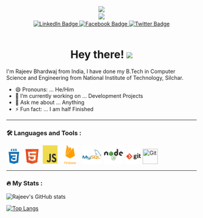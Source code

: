 <div id="header" align="center">
  <img src="https://media.giphy.com/media/M9gbBd9nbDrOTu1Mqx/giphy.gif" width="200"/>
</div>
<div id="header" align="center">
  <img src="https://media.giphy.com/media/Qo2dupDib32rkTY4hX/giphy.gif" width="200"/>
</div>

<div id="badges" align="center">
  <a href="https://www.linkedin.com/in/rajeev-bhardwaj-2b56311a0/">
    <img src="https://img.shields.io/badge/LinkedIn-blue?style=for-the-badge&logo=linkedin&logoColor=white" alt="LinkedIn Badge"/>
  </a>
  <a href="https://www.facebook.com/profile.php?id=100040434785124">
    <img src="https://img.shields.io/badge/Facebook-blue?style=for-the-badge&logo=facebook&logoColor=white" alt="Facebook Badge"/>
  </a>
  <a href="https://twitter.com/RAJEEVB09535117">
    <img src="https://img.shields.io/badge/Twitter-blue?style=for-the-badge&logo=twitter&logoColor=white" alt="Twitter Badge"/>
  </a>
</div>
<div align="center">
<img src="https://komarev.com/ghpvc/?username=Dives17&style=flat-square&color=blue" alt="" />
  </div>
  
  <h1 align="center">
  Hey there!
  <img src="https://media.giphy.com/media/hvRJCLFzcasrR4ia7z/giphy.gif" width="30px"/>
  </h1>

I'm Rajeev Bhardwaj from India, I have done my B.Tech in Computer Science and Engineering from National Institute of Technology, Silchar.



- 😄 Pronouns: ... He/Him
- 🔭 I’m currently working on ... Development Projects
- 💬 Ask me about ... Anything
- ⚡ Fun fact: ... I am half Finished
<!-- - 🌱 I’m currently learning ...
- 👯 I’m looking to collaborate on ...
- 🤔 I’m looking for help with ...

- 📫 How to reach me: ... -->

---

### :hammer_and_wrench: Languages and Tools :
<div>
<!--   <img src="https://github.com/devicons/devicon/blob/master/icons/java/java-original-wordmark.svg" title="Java" alt="Java" width="40" height="40"/>&nbsp;
  <img src="https://github.com/devicons/devicon/blob/master/icons/react/react-original-wordmark.svg" title="React" alt="React" width="40" height="40"/>&nbsp;
  <img src="https://github.com/devicons/devicon/blob/master/icons/spring/spring-original-wordmark.svg" title="Spring" alt="Spring" width="40" height="40"/>&nbsp;
  <img src="https://github.com/devicons/devicon/blob/master/icons/materialui/materialui-original.svg" title="Material UI" alt="Material UI" width="40" height="50"/>&nbsp;
  <img src="https://github.com/devicons/devicon/blob/master/icons/flutter/flutter-original.svg" title="Flutter" alt="Flutter" width="40" height="40"/>&nbsp;
  <img src="https://github.com/devicons/devicon/blob/master/icons/redux/redux-original.svg" title="Redux" alt="Redux " width="40" height="40"/>&nbsp; -->
  <img src="https://github.com/devicons/devicon/blob/master/icons/css3/css3-plain-wordmark.svg"  title="CSS3" alt="CSS" width="40" height="40"/>&nbsp;
  <img src="https://github.com/devicons/devicon/blob/master/icons/html5/html5-original.svg" title="HTML5" alt="HTML" width="40" height="40"/>&nbsp;
  <img src="https://github.com/devicons/devicon/blob/master/icons/javascript/javascript-original.svg" title="JavaScript" alt="JavaScript" width="40" height="50"/>&nbsp;
  <img src="https://github.com/devicons/devicon/blob/master/icons/firebase/firebase-plain-wordmark.svg" title="Firebase" alt="Firebase" width="50" height="50"/>&nbsp;
<!--   <img src="https://github.com/devicons/devicon/blob/master/icons/gatsby/gatsby-original.svg" title="Gatsby"  alt="Gatsby" width="50" height="50"/>&nbsp; -->
  <img src="https://github.com/devicons/devicon/blob/master/icons/mysql/mysql-original-wordmark.svg" title="MySQL"  alt="MySQL" width="50" height="50"/>&nbsp;
  <img src="https://github.com/devicons/devicon/blob/master/icons/nodejs/nodejs-original-wordmark.svg" title="NodeJS" alt="NodeJS" width="50" height="50"/>&nbsp;
<!--   <img src="https://github.com/devicons/devicon/blob/master/icons/amazonwebservices/amazonwebservices-plain-wordmark.svg" title="AWS" alt="AWS" width="40" height="50"/>&nbsp; -->
  <img src="https://github.com/devicons/devicon/blob/master/icons/git/git-original-wordmark.svg" title="Git" **alt="Git" width="40" height="40"/>
   <img src="https://icongr.am/devicon/cplusplus-original.svg?size=63&color=#0000FF" title="Git" **alt="Git" width="40" height="40"/>
</div>

---

### :fire: My Stats :
![Rajeev's GitHub stats](https://github-readme-stats.vercel.app/api?username=Dives17&hide=issues,contribs&count_private=true&show_icons=true&theme=tokyonight)

[![Top Langs](https://github-readme-stats.vercel.app/api/top-langs/?username=Dives17&langs_count=8&theme=tokyonight)](https://github.com/Dives17/github-readme-stats)

<!-- <a href="https://github.com/Dives17/github-readme-stats">
  <img align="center" src="https://github-readme-stats.vercel.app/api/pin/?username=Dives17&repo=github-readme-stats" />
</a>
<a href="https://github.com/Dives17/convoychat">
  <img align="center" src="https://github-readme-stats.vercel.app/api/pin/?username=Dives17&repo=convoychat" />
</a>

 -->

